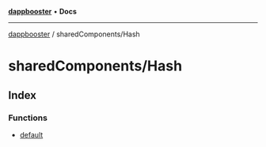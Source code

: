 [**dappbooster**](../../README.md) • **Docs**

***

[dappbooster](../../modules.md) / sharedComponents/Hash

# sharedComponents/Hash

## Index

### Functions

- [default](functions/default.md)
